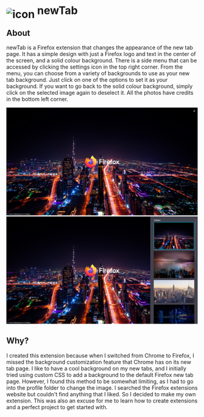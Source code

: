 # <img src="https://raw.githubusercontent.com/EmilBjorkeng/Extensions/main/newTab/icons/image-48.png" alt="icon" width="40" style="background-color: white; border-radius: 5px; transform: translate(0, 10px)"/> newTab

## About
newTab is a Firefox extension that changes the appearance of the new tab page. It has a simple design with just a Firefox logo and text in the center of the screen, and a solid colour background. There is a side menu that can be accessed by clicking the settings icon in the top right corner. From the menu, you can choose from a variety of backgrounds to use as your new tab background. Just click on one of the options to set it as your background. If you want to go back to the solid colour background, simply click on the selected image again to deselect it. All the photos have credits in the bottom left corner.

![newTab](https://raw.githubusercontent.com/EmilBjorkeng/file-host/main/README/newTab/newTab.png)
![newTab with menu open](https://raw.githubusercontent.com/EmilBjorkeng/file-host/main/README/newTab/newTab%20menu.png)

## Why?
I created this extension because when I switched from Chrome to Firefox, I missed the background customization feature that Chrome has on its new tab page. I like to have a cool background on my new tabs, and I initially tried using custom CSS to add a background to the default Firefox new tab page. However, I found this method to be somewhat limiting, as I had to go into the profile folder to change the image. I searched the Firefox extensions website but couldn't find anything that I liked. So I decided to make my own extension. This was also an excuse for me to learn how to create extensions and a perfect project to get started with.
